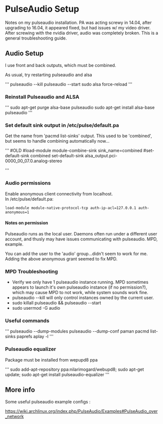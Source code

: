 # PulseAudio Setup

Notes on my pulseaudio installation. PA was acting screwy in 14.04, after  
upgrading to 16.04, it appeared fixed, but had issues w/ my video driver. After screwing with the nvidia driver, audio was completely broken.  This is a general troubleshooting guide. 

## Audio Setup

I use front and back outputs, which must be combined. 

As usual, try restarting pulseaudio and alsa

'''
pulseaudio --kill
pulseaudio --start
sudo alsa force-reload
'''

### Reinstall Pulseaudio and ALSA

'''
sudo apt-get purge alsa-base pulseaudio
sudo apt-get install alsa-base pulseaudio
'''

### Set default sink output in /etc/pulse/default.pa

Get the name from 'pacmd list-sinks' output. This used to be 'combined', but 
seems to handle combining automatically now...

'''
#OLD
#load-module module-combine-sink sink_name=combined
#set-default-sink combined
set-default-sink alsa_output.pci-0000_00_07.0.analog-stereo

'''

### Audio permissions

Enable anonymous client connectivity from localhost.  
In /etc/pulse/default.pa:

```
load-module module-native-protocol-tcp auth-ip-acl=127.0.0.1 auth-anonymous=1
```

#### Notes on permission

Pulseaudio runs as the local user. Daemons often run under a different user account, 
and thusly may have issues communicating with pulseaudio. MPD, example. 

You can add the user to the 'audio' group...didn't seem to work for me. Adding the 
above anonymous grant seemed to fix MPD. 


### MPD Troubleshooting

* Verify we only have 1 pulseaudio instance running.  MPD sometimes appears to launch it's own pulseaudio instance (if no permission?), which may cause MPD to not work, while system sounds work fine.  
* pulseaudio --kill will only control instances owned by the current user. 
* sudo killall pulseaudio && pulseaudio --start 
* sudo usermod -G audio <username>

### Useful commands

'''
pulseaudio --dump-modules
pulseaudio --dump-conf
paman
pacmd list-sinks
paprefs
aplay -l
'''

### Pulseaudio equalizer

Package must be installed from wepupd8 ppa

'''
sudo add-apt-repository ppa:nilarimogard/webupd8; 
sudo apt-get update;
sudo apt-get install pulseaudio-equalizer
'''

## More info

Some useful pulseaudio example configs :

https://wiki.archlinux.org/index.php/PulseAudio/Examples#PulseAudio_over_network

